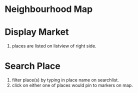 Neighbourhood Map
=========================================
Display Market
=========================================
1. places are listed on listview of right side.

Search Place
=========================================
1. filter place(s) by typing in place name on searchlist.
2. click on either one of places would pin to markers on map.
